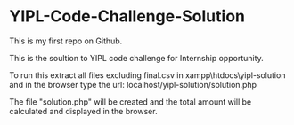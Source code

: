 # YIPL-Code-Challenge-Solution

This is my first repo on Github.

This is the soultion to YIPL code challenge for Internship opportunity.

To run this extract all files excluding final.csv in xampp\htdocs\yipl-solution and in the browser type the url: localhost/yipl-solution/solution.php

The file "solution.php" will be created and the total amount will be calculated and displayed in the browser.
